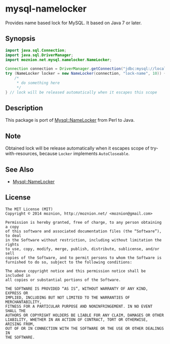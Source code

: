 mysql-namelocker
==

Provides name based lock for MySQL. It based on Java 7 or later.

Synopsis
--

```java
import java.sql.Connection;
import java.sql.DriverManager;
import moznion.net.mysql.namelocker.NameLocker;

Connection connection = DriverManager.getConnection("jdbc:mysql://localhost/table_name", "", "");
try (NameLocker locker = new NameLocker(connection, "lock-name", 10)) {
    /*
     * do something here
     */
} // lock will be released automatically when it escapes this scope
```

Description
--

This package is port of [Mysql::NameLocker](https://metacpan.org/pod/Mysql::NameLocker) from Perl to Java.

Note
--

Obtained lock will be release automatically when it escapes scope of try-with-resources, because `Locker` implements `AutoCloseable`.

See Also
--

- [Mysql::NameLocker](https://metacpan.org/pod/Mysql::NameLocker)

License
--

```
The MIT License (MIT)
Copyright © 2014 moznion, http://moznion.net/ <moznion@gmail.com>

Permission is hereby granted, free of charge, to any person obtaining a copy
of this software and associated documentation files (the “Software”), to deal
in the Software without restriction, including without limitation the rights
to use, copy, modify, merge, publish, distribute, sublicense, and/or sell
copies of the Software, and to permit persons to whom the Software is
furnished to do so, subject to the following conditions:

The above copyright notice and this permission notice shall be included in
all copies or substantial portions of the Software.

THE SOFTWARE IS PROVIDED “AS IS”, WITHOUT WARRANTY OF ANY KIND, EXPRESS OR
IMPLIED, INCLUDING BUT NOT LIMITED TO THE WARRANTIES OF MERCHANTABILITY,
FITNESS FOR A PARTICULAR PURPOSE AND NONINFRINGEMENT. IN NO EVENT SHALL THE
AUTHORS OR COPYRIGHT HOLDERS BE LIABLE FOR ANY CLAIM, DAMAGES OR OTHER
LIABILITY, WHETHER IN AN ACTION OF CONTRACT, TORT OR OTHERWISE, ARISING FROM,
OUT OF OR IN CONNECTION WITH THE SOFTWARE OR THE USE OR OTHER DEALINGS IN
THE SOFTWARE.
```

